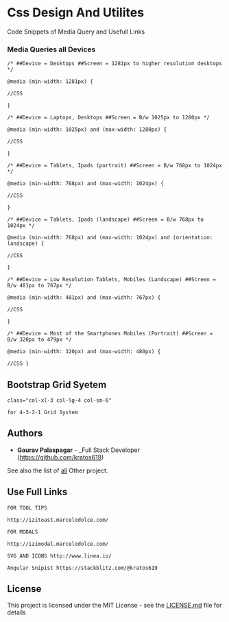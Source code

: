 # Css Design And Utilites

Code Snippets of Media Query and Usefull Links

### Media Queries all Devices

```
/* ##Device = Desktops ##Screen = 1281px to higher resolution desktops */

@media (min-width: 1281px) {

//CSS

}

/* ##Device = Laptops, Desktops ##Screen = B/w 1025px to 1280px */

@media (min-width: 1025px) and (max-width: 1280px) {

//CSS

}

/* ##Device = Tablets, Ipads (portrait) ##Screen = B/w 768px to 1024px */

@media (min-width: 768px) and (max-width: 1024px) {

//CSS

}

/* ##Device = Tablets, Ipads (landscape) ##Screen = B/w 768px to 1024px */

@media (min-width: 768px) and (max-width: 1024px) and (orientation: landscape) {

//CSS

}

/* ##Device = Low Resolution Tablets, Mobiles (Landscape) ##Screen = B/w 481px to 767px */

@media (min-width: 481px) and (max-width: 767px) {

//CSS

}

/* ##Device = Most of the Smartphones Mobiles (Portrait) ##Screen = B/w 320px to 479px */

@media (min-width: 320px) and (max-width: 480px) {

//CSS }

```

## Bootstrap Grid Syetem

```
class="col-xl-3 col-lg-4 col-sm-6"

for 4-3-2-1 Grid System
```

## Authors

- **Gaurav Palaspagar** - \_Full Stack Developer (https://github.com/kratos619)

See also the list of [all](https://github.com/kratos619) Other project.

## Use Full Links

```
FOR TOOL TIPS

http://izitoast.marcelodolce.com/

FOR MODALS

http://izimodal.marcelodolce.com/

SVG AND ICONS http://www.linea.io/

Angular Snipist https://stackblitz.com/@kratos619
```

## License

This project is licensed under the MIT License - see the [LICENSE.md](LICENSE.md) file for details

